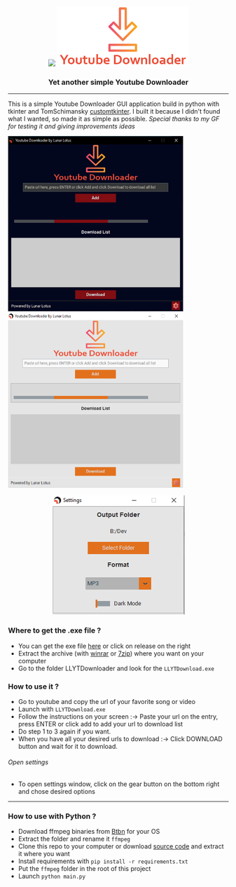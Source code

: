 <p align="center">
  <picture>
    <source media="(prefers-color-scheme: dark)" srcset="./static/img/lunar_lotus_logo.ico">
    <img src="./static/img/lunar_lotus_logo.ico" width="100" heigth="100">
  </picture>
  
  <picture>
    <source media="(prefers-color-scheme: dark)" srcset="./static/img/logo_ydl.png">
    <img src="./static/img/logo_ydl.png">
  </picture>
</p>


<div align="center">
  <h3> Yet another simple Youtube Downloader</h3>
</div>

---

This is a simple Youtube Downloader GUI application build in python with tkinter and TomSchimansky [customtkinter](https://github.com/TomSchimansky/CustomTkinter). I built it because I didn't found what I wanted, so made it as simple as possible. _Special thanks to my GF for testing it and giving improvements ideas_ 

<div align="center">
  <p align="left">
    <picture>
      <source media="(prefers-color-scheme: dark)" srcset="./static/doc_images/yt_dl_dark.PNG">
      <img src="./static/doc_images/yt_dl_dark.PNG" width="400" height="400">
    </picture>
    <picture>
      <source media="(prefers-color-scheme: dark)" srcset="./static/doc_images/yt_dl_light.PNG">
      <img src="./static/doc_images/yt_dl_light.PNG" width="400" height="400">
    </picture>
  </p>
  
  <p align="center">
    <picture>
      <source media="(prefers-color-scheme: dark)" srcset="./static/doc_images/yt_dl_st.PNG">
      <img src="./static/doc_images/yt_dl_st.PNG">
    </picture>
  </p>
</div>

### Where to get the .exe file ? 
- You can get the exe file [here](https://github.com/LenRenko/lotus-ydl/releases) or click on release on the right
- Extract the archive (with [winrar](https://www.win-rar.com/start.html?L=10) or [7zip](https://www.7-zip.org/download.html)) where you want on your computer
- Go to the folder LLYTDownloader and look for the `LLYTDownload.exe`

### How to use it ?
- Go to youtube and copy the url of your favorite song or video
- Launch with `LLYTDownload.exe`
- Follow the instructions on your screen :-> Paste your url on the entry, press ENTER or click add to add your url to download list
- Do step 1 to 3 again if you want. 
- When you have all your desired urls to download :-> Click DOWNLOAD button and wait for it to download. 

###### Open settings
- To open settings window, click on the gear button on the bottom right and chose desired options

---
### How to use with Python ?
- Download ffmpeg binaries from [Btbn](https://github.com/BtbN/FFmpeg-Builds/releases) for your OS
- Extract the folder and rename it `ffmpeg`
- Clone this repo to your computer or download [source code](https://github.com/LenRenko/lotus-ydl/archive/refs/tags/V1.0.0.zip) and extract it where you want
- Install requirements with `pip install -r requirements.txt`
- Put the `ffmpeg` folder in the root of this project
- Launch `python main.py`

